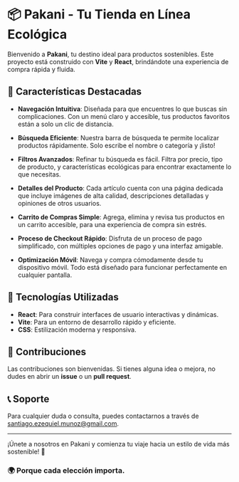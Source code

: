# 📦 Pakani - Tu Tienda en Línea Ecológica

Bienvenido a **Pakani**, tu destino ideal para productos sostenibles. Este proyecto está construido con **Vite** y **React**, brindándote una experiencia de compra rápida y fluida.

## 🌟 Características Destacadas

- **Navegación Intuitiva**: Diseñada para que encuentres lo que buscas sin complicaciones. Con un menú claro y accesible, tus productos favoritos están a solo un clic de distancia.
  
- **Búsqueda Eficiente**: Nuestra barra de búsqueda te permite localizar productos rápidamente. Solo escribe el nombre o categoría y ¡listo!

- **Filtros Avanzados**: Refinar tu búsqueda es fácil. Filtra por precio, tipo de producto, y características ecológicas para encontrar exactamente lo que necesitas.

- **Detalles del Producto**: Cada artículo cuenta con una página dedicada que incluye imágenes de alta calidad, descripciones detalladas y opiniones de otros usuarios.

- **Carrito de Compras Simple**: Agrega, elimina y revisa tus productos en un carrito accesible, para una experiencia de compra sin estrés.

- **Proceso de Checkout Rápido**: Disfruta de un proceso de pago simplificado, con múltiples opciones de pago y una interfaz amigable.

- **Optimización Móvil**: Navega y compra cómodamente desde tu dispositivo móvil. Todo está diseñado para funcionar perfectamente en cualquier pantalla.

## 🚀 Tecnologías Utilizadas

- **React**: Para construir interfaces de usuario interactivas y dinámicas.
- **Vite**: Para un entorno de desarrollo rápido y eficiente.
- **CSS**: Estilización moderna y responsiva.

## 🤝 Contribuciones

Las contribuciones son bienvenidas. Si tienes alguna idea o mejora, no dudes en abrir un **issue** o un **pull request**.

## 📞 Soporte

Para cualquier duda o consulta, puedes contactarnos a través de [santiago.ezequiel.munoz@gmail.com](mailto:tu-email@pakani.com).

---

¡Únete a nosotros en Pakani y comienza tu viaje hacia un estilo de vida más sostenible! 🌱

### 🌍 Porque cada elección importa.